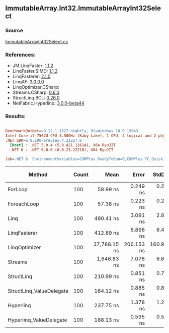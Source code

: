 ﻿## ImmutableArray.Int32.ImmutableArrayInt32Select

### Source
[ImmutableArrayInt32Select.cs](../LinqBenchmarks/ImmutableArray/Int32/ImmutableArrayInt32Select.cs)

### References:
- JM.LinqFaster: [1.1.2](https://www.nuget.org/packages/JM.LinqFaster/1.1.2)
- LinqFaster.SIMD: [1.1.2](https://www.nuget.org/packages/LinqFaster.SIMD/1.0.3)
- LinqFasterer: [2.1.0](https://www.nuget.org/packages/LinqFasterer/2.1.0)
- LinqAF: [3.0.0.0](https://www.nuget.org/packages/LinqAF/3.0.0.0)
- LinqOptimizer.CSharp: [](https://www.nuget.org/packages/LinqOptimizer.CSharp/)
- Streams.CSharp: [0.6.0](https://www.nuget.org/packages/Streams.CSharp/0.6.0)
- StructLinq.BCL: [0.26.0](https://www.nuget.org/packages/StructLinq/0.26.0)
- NetFabric.Hyperlinq: [3.0.0-beta44](https://www.nuget.org/packages/NetFabric.Hyperlinq/3.0.0-beta44)

### Results:
``` ini

BenchmarkDotNet=v0.12.1.1527-nightly, OS=Windows 10.0.19043
Intel Core i7-7567U CPU 3.50GHz (Kaby Lake), 1 CPU, 4 logical and 2 physical cores
.NET SDK=6.0.100-preview.4.21227.6
  [Host] : .NET 5.0.4 (5.0.421.11614), X64 RyuJIT
  .NET 6 : .NET 6.0.0 (6.0.21.22210), X64 RyuJIT

Job=.NET 6  EnvironmentVariables=COMPlus_ReadyToRun=0,COMPlus_TC_QuickJitForLoops=1,COMPlus_TieredPGO=1  Runtime=.NET 6.0  

```
|                   Method | Count |         Mean |      Error |     StdDev |  Ratio | RatioSD |   Gen 0 | Gen 1 | Gen 2 | Allocated |
|------------------------- |------ |-------------:|-----------:|-----------:|-------:|--------:|--------:|------:|------:|----------:|
|                  ForLoop |   100 |     58.99 ns |   0.249 ns |   0.233 ns |   1.00 |    0.00 |       - |     - |     - |         - |
|              ForeachLoop |   100 |     57.38 ns |   0.223 ns |   0.209 ns |   0.97 |    0.00 |       - |     - |     - |         - |
|                     Linq |   100 |    490.41 ns |   3.091 ns |   2.891 ns |   8.31 |    0.07 |  0.0229 |     - |     - |      48 B |
|             LinqFasterer |   100 |    412.89 ns |   6.896 ns |   6.451 ns |   7.00 |    0.10 |  0.4320 |     - |     - |     904 B |
|            LinqOptimizer |   100 | 37,788.15 ns | 206.153 ns | 160.951 ns | 640.56 |    5.10 | 13.6108 |     - |     - |  28,583 B |
|                  Streams |   100 |  1,646.83 ns |   7.078 ns |   6.621 ns |  27.92 |    0.15 |  0.2899 |     - |     - |     608 B |
|               StructLinq |   100 |    210.99 ns |   0.851 ns |   0.796 ns |   3.58 |    0.02 |  0.0153 |     - |     - |      32 B |
| StructLinq_ValueDelegate |   100 |    164.12 ns |   0.885 ns |   0.827 ns |   2.78 |    0.02 |       - |     - |     - |         - |
|                Hyperlinq |   100 |    237.75 ns |   1.378 ns |   1.289 ns |   4.03 |    0.03 |       - |     - |     - |         - |
|  Hyperlinq_ValueDelegate |   100 |    188.13 ns |   0.595 ns |   0.527 ns |   3.19 |    0.02 |       - |     - |     - |         - |
